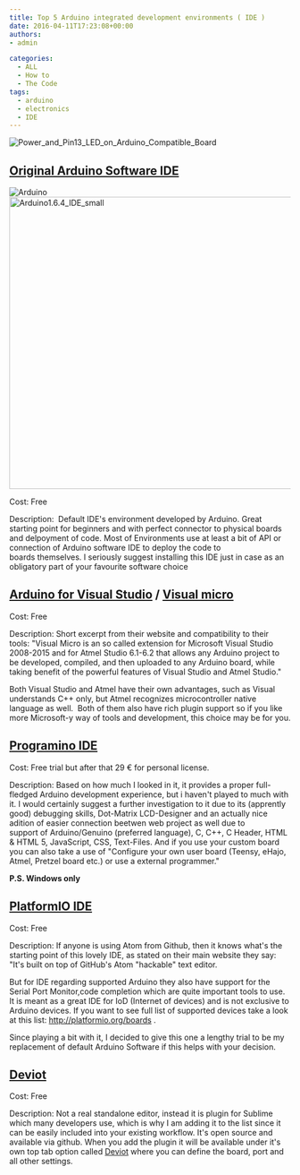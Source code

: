 ```yaml
---
title: Top 5 Arduino integrated development environments ( IDE )
date: 2016-04-11T17:23:08+00:00
authors:
- admin

categories:
  - ALL
  - How to
  - The Code
tags:
  - arduino
  - electronics
  - IDE
---
```

![Power_and_Pin13_LED_on_Arduino_Compatible_Board](posts/Power_and_Pin13_LED_on_Arduino_Compatible_Board.jpg "")

## [Original Arduino Software IDE](https://www.arduino.cc/en/Main/Software)

![Arduino](posts/Arduino1.6.4_IDE_small.png "")
<img class="aligncenter wp-image-1742" src="https://codeandunicorns.com/wp-content/uploads/2016/04/Arduino1.6.4_IDE_small.png" alt="Arduino1.6.4_IDE_small" width="593" height="522" srcset="https://codeandunicorns.com/wp-content/uploads/2016/04/Arduino1.6.4_IDE_small-300x264.png 300w, https://codeandunicorns.com/wp-content/uploads/2016/04/Arduino1.6.4_IDE_small.png 593w" sizes="(max-width: 593px) 100vw, 593px" /> 

Cost: Free

Description:  Default IDE's environment developed by Arduino. Great starting point for beginners and with perfect connector to physical boards and delpoyment of code. Most of Environments use at least a bit of API or connection of Arduino software IDE to deploy the code to boards themselves. I seriously suggest installing this IDE just in case as an obligatory part of your favourite software choice

## [Arduino for Visual Studio](http://www.visualmicro.com/) / [Visual micro](http://www.visualmicro.com/)

Cost: Free

Description: Short excerpt from their website and compatibility to their tools: "Visual Micro is an so called extension for Microsoft Visual Studio 2008-2015 and for Atmel Studio 6.1-6.2 that allows any Arduino project to be developed, compiled, and then uploaded to any Arduino board, while taking benefit of the powerful features of Visual Studio and Atmel Studio."

Both Visual Studio and Atmel have their own advantages, such as Visual understands C++ only, but Atmel recognizes microcontroller native language as well.  Both of them also have rich plugin support so if you like more Microsoft-y way of tools and development, this choice may be for you.

## [Programino IDE](http://programino.com/)

Cost: Free trial but after that 29 € for personal license.

Description: Based on how much I looked in it, it provides a proper full-fledged Arduino development experience, but i haven't played to much with it. I would certainly suggest a further investigation to it due to its (apprently good) debugging skills, Dot-Matrix LCD-Designer and an actually nice adition of easier connection beetwen web project as well due to support of Arduino/Genuino (preferred language), C, C++, C Header, HTML & HTML 5, JavaScript, CSS, Text-Files. And if you use your custom board you can also take a use of "Configure your own user board (Teensy, eHajo, Atmel, Pretzel board etc.) or use a external programmer."

**P.S. Windows only**

## [PlatformIO IDE](http://platformio.org/)

Cost: Free

Description: If anyone is using Atom from Github, then it knows what's the starting point of this lovely IDE, as stated on their main website they say: "It's built on top of GitHub's Atom "hackable" text editor.

But for IDE regarding supported Arduino they also have support for the Serial Port Monitor,code completion which are quite important tools to use.  
It is meant as a great IDE for IoD (Internet of devices) and is not exclusive to Arduino devices. If you want to see full list of supported devices take a look at this list: <http://platformio.org/boards> .

Since playing a bit with it, I decided to give this one a lengthy trial to be my replacement of default Arduino Software if this helps with your decision.

## [Deviot](https://github.com/gepd/Deviot)

Cost: Free

Description: Not a real standalone editor, instead it is plugin for Sublime which many developers use, which is why I am adding it to the list since it can be easily included into your existing workflow. It's open source and available via github. When you add the plugin it will be available under it's own top tab option called [Deviot](https://github.com/gepd/Deviot) where you can define the board, port and all other settings.
